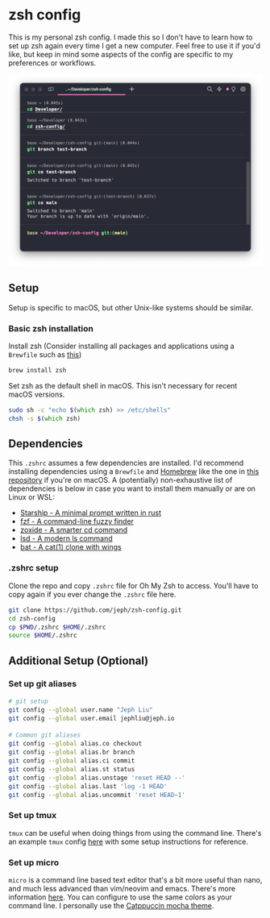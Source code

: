 # zsh config

This is my personal zsh config. I made this so I don't have to learn
how to set up zsh again every time I get a new computer. Feel free to
use it if you'd like, but keep in mind some aspects of the config are
specific to my preferences or workflows.

![Command Line Image Example](cmdline.png)

## Setup

Setup is specific to macOS, but other Unix-like systems should be similar.

### Basic zsh installation

Install zsh (Consider installing all packages and applications using a `Brewfile`
such as [this](https://github.com/jeph/brewfile))

```zsh
brew install zsh
```

Set zsh as the default shell in macOS. This isn't necessary for recent
macOS versions.

```zsh
sudo sh -c "echo $(which zsh) >> /etc/shells"
chsh -s $(which zsh)
```

## Dependencies

This `.zshrc` assumes a few dependencies are installed. I'd recommend installing
dependencies using a `Brewfile` and [Homebrew](https://brew.sh/) like the one in
[this repository](https://github.com/jeph/brewfile) if you're on macOS. A (potentially)
non-exhaustive list of dependencies is below in case you want to install them manually
or are on Linux or WSL:

- [Starship - A minimal prompt written in rust](https://starship.rs/)
- [fzf - A command-line fuzzy finder](https://github.com/junegunn/fzf)
- [zoxide - A smarter cd command](https://github.com/ajeetdsouza/zoxide)
- [lsd - A modern ls command](https://github.com/lsd-rs/lsd)
- [bat - A cat(1) clone with wings](https://github.com/sharkdp/bat)

### .zshrc setup

Clone the repo and copy `.zshrc` file for Oh My Zsh to access.
You'll have to copy again if you ever change the `.zshrc` file here.

```zsh
git clone https://github.com/jeph/zsh-config.git
cd zsh-config
cp $PWD/.zshrc $HOME/.zshrc
source $HOME/.zshrc
```

## Additional Setup (Optional)

### Set up git aliases

```zsh
# git setup
git config --global user.name "Jeph Liu"
git config --global user.email jephliu@jeph.io

# Common git aliases
git config --global alias.co checkout
git config --global alias.br branch
git config --global alias.ci commit
git config --global alias.st status
git config --global alias.unstage 'reset HEAD --'
git config --global alias.last 'log -1 HEAD'
git config --global alias.uncommit 'reset HEAD~1'
```

### Set up tmux

`tmux` can be useful when doing things from using the command line. There's an
example `tmux` config [here](https://github.com/jeph/tmux-config) with some setup 
instructions for reference.

### Set up micro

`micro` is a command line based text editor that's a bit more useful than nano, and much
less advanced than vim/neovim and emacs. There's more information [here](https://micro-editor.github.io/).
You can configure to use the same colors as your command line. I personally use the 
[Catppuccin mocha theme](https://github.com/catppuccin/micro).
